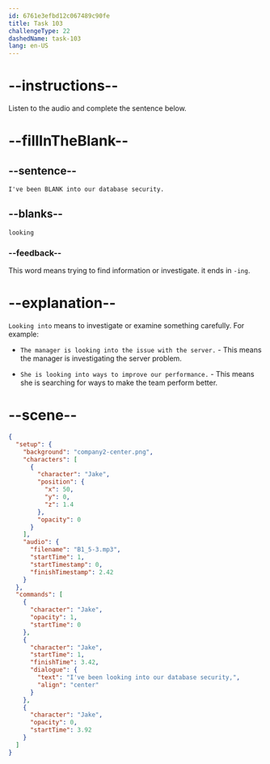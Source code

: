 ```yaml
---
id: 6761e3efbd12c067489c90fe
title: Task 103
challengeType: 22
dashedName: task-103
lang: en-US
---
```

<!-- (audio) Jake: I've been looking into our database security. -->

# --instructions--

Listen to the audio and complete the sentence below.

# --fillInTheBlank--

## --sentence--

`I've been BLANK into our database security.`

## --blanks--

`looking`

### --feedback--

This word means trying to find information or investigate. it ends in `-ing`.

# --explanation--

`Looking into` means to investigate or examine something carefully. For example:

- `The manager is looking into the issue with the server.` - This means the manager is investigating the server problem.

- `She is looking into ways to improve our performance.` - This means she is searching for ways to make the team perform better.

# --scene--

```json
{
  "setup": {
    "background": "company2-center.png",
    "characters": [
      {
        "character": "Jake",
        "position": {
          "x": 50,
          "y": 0,
          "z": 1.4
        },
        "opacity": 0
      }
    ],
    "audio": {
      "filename": "B1_5-3.mp3",
      "startTime": 1,
      "startTimestamp": 0,
      "finishTimestamp": 2.42
    }
  },
  "commands": [
    {
      "character": "Jake",
      "opacity": 1,
      "startTime": 0
    },
    {
      "character": "Jake",
      "startTime": 1,
      "finishTime": 3.42,
      "dialogue": {
        "text": "I've been looking into our database security,",
        "align": "center"
      }
    },
    {
      "character": "Jake",
      "opacity": 0,
      "startTime": 3.92
    }
  ]
}
```
